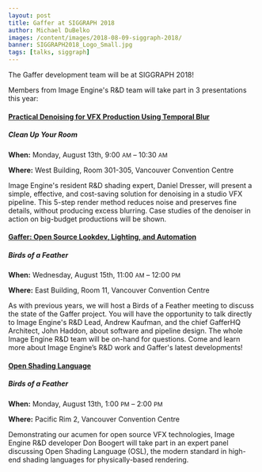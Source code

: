 ```yaml
---
layout: post
title: Gaffer at SIGGRAPH 2018
author: Michael DuBelko
images: /content/images/2018-08-09-siggraph-2018/
banner: SIGGRAPH2018_Logo_Small.jpg
tags: [talks, siggraph]
---
```


The Gaffer development team will be at SIGGRAPH 2018!

Members from Image Engine's R&D team will take part in 3 presentations this year:

<h4 class="mt-5"><a href="https://s2018.siggraph.org/presentation/?id=gensub_198&sess=sess294">Practical Denoising for VFX Production Using Temporal Blur</a></h4>
<h5 class="mt-3">Clean Up Your Room</h5>

**When:** Monday, August 13th, 9:00 <small class="text-muted">AM</small> – 10:30 <small class="text-muted">AM</small>

**Where:** West Building, Room 301-305, Vancouver Convention Centre

Image Engine's resident R&D shading expert, Daniel Dresser, will present a simple, effective, and cost-saving solution for denoising in a studio VFX pipeline. This 5-step render method reduces noise and preserves fine details, without producing excess blurring. Case studies of the denoiser in action on big-budget productions will be shown.

<h4 class="mt-5"><a href="https://s2018.siggraph.org/presentation/?sess=sess360&id=bof_170#038;id=bof_170">Gaffer: Open Source Lookdev, Lighting, and Automation</a></h4>
<h5 class="mt-3">Birds of a Feather</h5>

**When:** Wednesday, August 15th, 11:00 <small class="text-muted">AM</small> – 12:00 <small class="text-muted">PM</small>

**Where:** East Building, Room 11, Vancouver Convention Centre

As with previous years, we will host a Birds of a Feather meeting to discuss the state of the Gaffer project. You will have the opportunity to talk directly to Image Engine's R&D Lead, Andrew Kaufman, and the chief GafferHQ Architect, John Haddon, about software and pipeline design. The whole Image Engine R&D team will be on-hand for questions. Come and learn more about Image Engine’s R&D work and Gaffer's latest developments! 

<h4 class="mt-5"><a href="https://s2018.siggraph.org/presentation/?sess=sess230&id=bof_121#038;id=bof_121">Open Shading Language</a></h4>
<h5 class="mt-3">Birds of a Feather</h5>

**When:** Monday, August 13th, 1:00 <small class="text-muted">PM</small> – 2:00 <small class="text-muted">PM</small>

**Where:** Pacific Rim 2, Vancouver Convention Centre

Demonstrating our acumen for open source VFX technologies, Image Engine R&D developer Don Boogert will take part in an expert panel discussing Open Shading Language (OSL), the modern standard in high-end shading languages for physically-based rendering.

